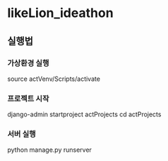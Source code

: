# likeLion_ideathon

## 실행법
### 가상환경 실행
  
  source actVenv/Scripts/activate
  
### 프로젝트 시작
  
  django-admin startproject actProjects
  cd actProjects
 
### 서버 실행
  python manage.py runserver

